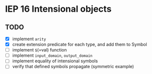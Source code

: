 # IEP 16 Intensional objects

## TODO
- [x] implement `arity`
- [x] create extension predicate for each type, and add them to Symbol
- [ ] implement `$`(=val) function
- [ ] implement `input_domain`, `output_domain`
- [ ] implement equality of intensional symbols
- [ ] verify that defined symbols propagate (symmetric example)